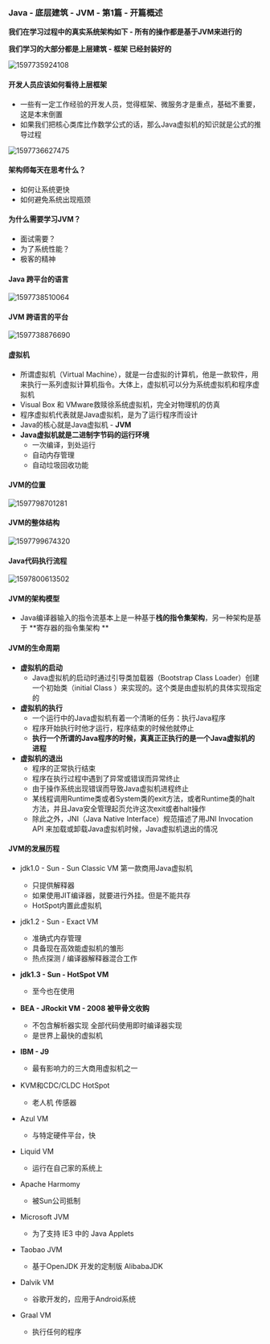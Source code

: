 ### Java - 底层建筑 - JVM - 第1篇 - 开篇概述

**我们在学习过程中的真实系统架构如下 - 所有的操作都是基于JVM来进行的**

**我们学习的大部分都是上层建筑 - 框架 已经封装好的**

![1597735924108](images/1597735924108.png)

#### 开发人员应该如何看待上层框架

- 一些有一定工作经验的开发人员，觉得框架、微服务才是重点，基础不重要，这是本末倒置
- 如果我们把核心类库比作数学公式的话，那么Java虚拟机的知识就是公式的推导过程

![1597736627475](images/1597736627475.png)

#### 架构师每天在思考什么？

- 如何让系统更快
- 如何避免系统出现瓶颈

#### 为什么需要学习JVM？

- 面试需要？
- 为了系统性能？
- 极客的精神

#### Java 跨平台的语言

![1597738510064](images/1597738510064.png)

#### JVM 跨语言的平台

![1597738876690](images/1597738876690.png)

#### 虚拟机

- 所谓虚拟机（Virtual Machine），就是一台虚拟的计算机，他是一款软件，用来执行一系列虚拟计算机指令。大体上，虚拟机可以分为系统虚拟机和程序虚拟机
- Visual Box 和 VMware救赎徐系统虚拟机，完全对物理机的仿真 
- 程序虚拟机代表就是Java虚拟机，是为了运行程序而设计
- Java的核心就是Java虚拟机 - **JVM**
- **Java虚拟机就是二进制字节码的运行环境**
  - 一次编译，到处运行
  - 自动内存管理
  - 自动垃圾回收功能

#### JVM的位置

![1597798701281](images/1597798701281.png)

#### JVM的整体结构

![1597799674320](images/1597799674320.png)

#### Java代码执行流程

![1597800613502](images/1597800613502.png)

#### JVM的架构模型

- Java编译器输入的指令流基本上是一种基于**栈的指令集架构**，另一种架构是基于 **寄存器的指令集架构 **

#### JVM的生命周期

- **虚拟机的启动**
  - Java虚拟机的启动时通过引导类加载器（Bootstrap Class Loader）创建一个初始类（initial Class ）来实现的。这个类是由虚拟机的具体实现指定的
- **虚拟机的执行**
  - 一个运行中的Java虚拟机有着一个清晰的任务：执行Java程序
  - 程序开始执行时他才运行，程序结束的时候他就停止
  - **执行一个所谓的Java程序的时候，真真正正执行的是一个Java虚拟机的进程**
- **虚拟机的退出**
  -  程序的正常执行结束
  - 程序在执行过程中遇到了异常或错误而异常终止
  - 由于操作系统出现错误而导致Java虚拟机进程终止
  - 某线程调用Runtime类或者System类的exit方法，或者Runtime类的halt方法，并且Java安全管理起页允许这次exit或者halt操作
  - 除此之外，JNI（Java Native Interface）规范描述了用JNI Invocation API 来加载或卸载Java虚拟机时候，Java虚拟机退出的情况

#### JVM的发展历程

- jdk1.0 - Sun - Sun Classic VM 第一款商用Java虚拟机
  - 只提供解释器
  - 如果使用JIT编译器，就要进行外挂。但是不能共存  
  - HotSpot内置此虚拟机
- jdk1.2 - Sun - Exact VM
  - 准确式内存管理
  - 具备现在高效能虚拟机的雏形
  - 热点探测 / 编译器解释器混合工作
- **jdk1.3 - Sun - HotSpot VM**
  - 至今也在使用

- **BEA  - JRockit  VM - 2008 被甲骨文收购**
  - 不包含解析器实现 全部代码使用即时编译器实现 
  - 是世界上最快的虚拟机

- **IBM - J9**
  - 最有影响力的三大商用虚拟机之一

- KVM和CDC/CLDC HotSpot
  - 老人机 传感器
- Azul VM
  - 与特定硬件平台，快
- Liquid VM
  - 运行在自己家的系统上
- Apache Harmomy 
  - 被Sun公司抵制

- Microsoft JVM
  - 为了支持  IE3 中的 Java Applets

- Taobao JVM
  - 基于OpenJDK 开发的定制版 AlibabaJDK
- Dalvik VM
  - 谷歌开发的，应用于Android系统
- Graal VM
  - 执行任何的程序